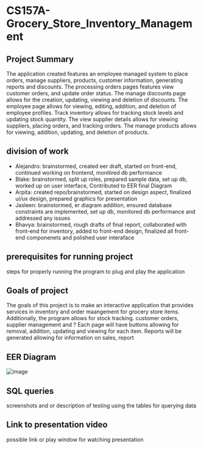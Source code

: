 # CS157A-Grocery_Store_Inventory_Management
  ## Project Summary
  The application created features an employee managed system to place orders, manage suppliers, products, customer information, generating reports and discounts. The processing orders pages features view customer orders, and update order status. The manage discounts page allows for the creation, updating, viewing and deletion of discounts. The employee page allows for viewing, editing, addition, and deletion of employee profiles. Track inventory allows for tracking stock levels and updating stock quantity. The view supplier details allows for viewing suppliers, placing orders, and tracking orders. The manage products allows for viewing, addition, updating, and deletion of products.
  ## division of work
  - Alejandro: brainstormed, created eer draft, started on front-end, continued working on frontend, monitired db performance
  - Blake: brainstormed, split up roles, prepared sample data, set up db, worked up on user interface, Contributed to EER final Diagram
  - Arpita: created repo/brainstormed, started on design aspect, finalized ui/ux design, prepared graphics for presentation
  - Jasleen: brainstormed, er diagram addition, ensured database constraints are implemented, set up db, monitored db performance and addressed any issues
  - Bhavya: brainstormed, rough drafts of final report, collaborated with front-end for inventory, added to front-end design, finalized all front-end componenets and polished user interaface
  

## prerequisites for running project
steps for properly running the program to plug and play the application
## Goals of project
The goals of this project is to make an interactive application that provides services in inventory and order maangement for grocery store items. Additionally, the program allows for stock tracking. customer orders, supplier management and ? Each page will have buttons allowing for removal, addition, updating and viewing for each item. Reports will be generated allowing for information on sales, report
## EER Diagram
![image](https://github.com/user-attachments/assets/50eefa8d-90c8-4691-8a96-c8db24233c0c)

## SQL queries
screenshots and or description of testing using the tables for querying data
## Link to presentation video
possible link or play window for watching presentation

